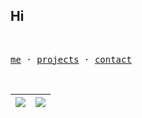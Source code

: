 ## Hi

<br />

<samp>[me](https://locene.com) · [projects](https://locene.com/projects) · [contact](https://locene.com/contact)</samp>

<br />

| <img align="center" src="https://github-readme-stats.vercel.app/api?username=locene&hide=issues,contribs&include_all_commits=true&theme=transparent&hide_border=true" /> | <img align="center" src="https://github-readme-stats.vercel.app/api/top-langs/?username=locene&layout=compact&theme=transparent&hide_border=true" /> |
| ------------- | ------------- |

